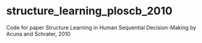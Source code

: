 # structure_learning_ploscb_2010
Code for paper Structure Learning in Human Sequential Decision-Making by Acuna and Schrater, 2010
